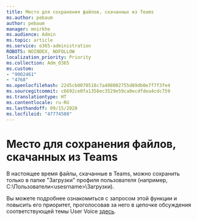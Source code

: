 ```yaml
---
title: Место для сохранения файлов, скачанных из Teams
ms.author: pebaum
author: pebaum
manager: mnirkhe
ms.audience: Admin
ms.topic: article
ms.service: o365-administration
ROBOTS: NOINDEX, NOFOLLOW
localization_priority: Priority
ms.collection: Adm_O365
ms.custom:
- "9002461"
- "4768"
ms.openlocfilehash: 22d5cb0070518c7a408002755d89db0e7f7f3fe4
ms.sourcegitcommit: c6692ce0fa1358ec3529e59ca0ecdfdea4cdc759
ms.translationtype: HT
ms.contentlocale: ru-RU
ms.lasthandoff: 09/15/2020
ms.locfileid: "47774508"
---
```

# <a name="save-location-for-files-downloaded-from-teams"></a>Место для сохранения файлов, скачанных из Teams

В настоящее время файлы, скачанные в Teams, можно сохранить только в папке "Загрузки" профиля пользователя (например, C:\Пользователи\<usesrname>\Загрузки).

Вы можете подробнее ознакомиться с запросом этой функции и повысить его приоритет, проголосовав за него в цепочке обсуждения соответствующей темы User Voice [здесь](https://microsoftteams.uservoice.com/forums/555103-public/suggestions/18693262-have-the-download-function-of-files-allow-you-to-s).
